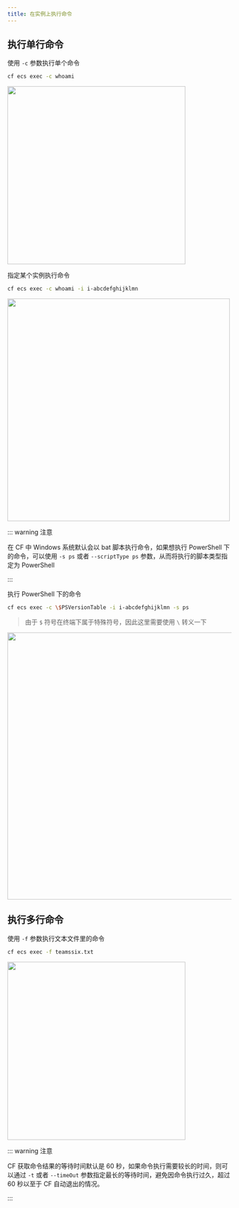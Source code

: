 ```yaml
---
title: 在实例上执行命令
---
```


## 执行单行命令

使用 `-c` 参数执行单个命令

```bash
cf ecs exec -c whoami
```

   <img width="400" src="/img/1656600172.png">

指定某个实例执行命令

```bash
cf ecs exec -c whoami -i i-abcdefghijklmn
```

   <img width="500" src="/img/1656600309.png">

::: warning 注意

在 CF 中 Windows 系统默认会以 bat 脚本执行命令，如果想执行 PowerShell 下的命令，可以使用 `-s ps` 或者 `--scriptType ps` 参数，从而将执行的脚本类型指定为 PowerShell

::: 

执行 PowerShell 下的命令

```bash
cf ecs exec -c \$PSVersionTable -i i-abcdefghijklmn -s ps
```

> 由于 `$` 符号在终端下属于特殊符号，因此这里需要使用 `\` 转义一下

<img width="600" src="/img/1656602073.png">

## 执行多行命令

使用 `-f` 参数执行文本文件里的命令

```bash
cf ecs exec -f teamssix.txt
```

   <img width="400" src="/img/1656600561.png">

::: warning 注意

CF 获取命令结果的等待时间默认是 60 秒，如果命令执行需要较长的时间，则可以通过 `-t` 或者 `--timeOut` 参数指定最长的等待时间，避免因命令执行过久，超过 60 秒以至于 CF 自动退出的情况。

::: 

<script>
export default {
    mounted () {
      this.$page.lastUpdated = "2022年6月30日"
    }
  }
</script>